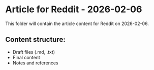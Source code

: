 # Article for Reddit - 2026-02-06

This folder will contain the article content for Reddit on 2026-02-06.

## Content structure:
- Draft files (.md, .txt)
- Final content
- Notes and references
